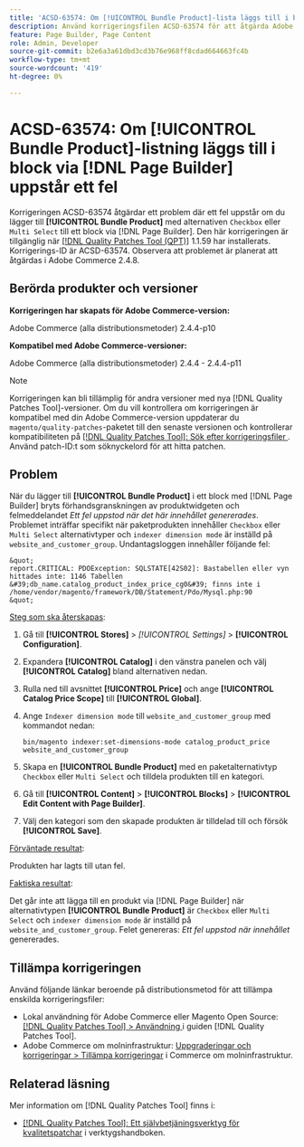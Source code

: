 ```yaml
---
title: 'ACSD-63574: Om [!UICONTROL Bundle Product]-lista läggs till i block via  [!DNL Page Builder] uppstår ett fel'
description: Använd korrigeringsfilen ACSD-63574 för att åtgärda Adobe Commerce-problemet där det uppstår ett fel om du lägger till alternativen **[!UICONTROL Bundle Product]** med kryssrutan eller Flera val till ett block via [!DNL Page Builder] .
feature: Page Builder, Page Content
role: Admin, Developer
source-git-commit: b2e6a3a61dbd3cd3b76e968ff8cdad664663fc4b
workflow-type: tm+mt
source-wordcount: '419'
ht-degree: 0%

---
```


# ACSD-63574: Om [!UICONTROL Bundle Product]-listning läggs till i block via [!DNL Page Builder] uppstår ett fel

Korrigeringen ACSD-63574 åtgärdar ett problem där ett fel uppstår om du lägger till **[!UICONTROL Bundle Product]** med alternativen `Checkbox` eller `Multi Select` till ett block via [!DNL Page Builder]. Den här korrigeringen är tillgänglig när [[!DNL Quality Patches Tool (QPT)]](/help/tools/quality-patches-tool/quality-patches-tool-to-self-serve-quality-patches.md) 1.1.59 har installerats. Korrigerings-ID är ACSD-63574. Observera att problemet är planerat att åtgärdas i Adobe Commerce 2.4.8.

## Berörda produkter och versioner

**Korrigeringen har skapats för Adobe Commerce-version:**

Adobe Commerce (alla distributionsmetoder) 2.4.4-p10

**Kompatibel med Adobe Commerce-versioner:**

Adobe Commerce (alla distributionsmetoder) 2.4.4 - 2.4.4-p11

>[!NOTE]
>
>Korrigeringen kan bli tillämplig för andra versioner med nya [!DNL Quality Patches Tool]-versioner. Om du vill kontrollera om korrigeringen är kompatibel med din Adobe Commerce-version uppdaterar du `magento/quality-patches`-paketet till den senaste versionen och kontrollerar kompatibiliteten på [[!DNL Quality Patches Tool]: Sök efter korrigeringsfiler ](https://experienceleague.adobe.com/tools/commerce-quality-patches/index.html?lang=sv-SE). Använd patch-ID:t som söknyckelord för att hitta patchen.

## Problem

När du lägger till **[!UICONTROL Bundle Product]** i ett block med [!DNL Page Builder] bryts förhandsgranskningen av produktwidgeten och felmeddelandet *Ett fel uppstod när det här innehållet genererades*. Problemet inträffar specifikt när paketprodukten innehåller `Checkbox` eller `Multi Select` alternativtyper och `indexer dimension mode` är inställd på `website_and_customer_group`. Undantagsloggen innehåller följande fel:

    &quot;
    report.CRITICAL: PDOException: SQLSTATE[42S02]: Bastabellen eller vyn hittades inte: 1146 Tabellen &#39;db_name.catalog_product_index_price_cg0&#39; finns inte i /home/vendor/magento/framework/DB/Statement/Pdo/Mysql.php:90
    &quot;

<u>Steg som ska återskapas</u>:

1. Gå till **[!UICONTROL Stores]** > *[!UICONTROL Settings]* > **[!UICONTROL Configuration]**.
1. Expandera **[!UICONTROL Catalog]** i den vänstra panelen och välj **[!UICONTROL Catalog]** bland alternativen nedan.
1. Rulla ned till avsnittet **[!UICONTROL Price]** och ange **[!UICONTROL Catalog Price Scope]** till **[!UICONTROL Global]**.
1. Ange `Indexer dimension mode` till `website_and_customer_group` med kommandot nedan:

   `bin/magento indexer:set-dimensions-mode catalog_product_price website_and_customer_group`

1. Skapa en **[!UICONTROL Bundle Product]** med en paketalternativtyp `Checkbox` eller `Multi Select` och tilldela produkten till en kategori.
1. Gå till **[!UICONTROL Content]** > **[!UICONTROL Blocks]** > **[!UICONTROL Edit Content with Page Builder]**.
1. Välj den kategori som den skapade produkten är tilldelad till och försök **[!UICONTROL Save]**.

<u>Förväntade resultat</u>:

Produkten har lagts till utan fel.

<u>Faktiska resultat</u>:

Det går inte att lägga till en produkt via [!DNL Page Builder] när alternativtypen **[!UICONTROL Bundle Product]** är `Checkbox` eller `Multi Select` och `indexer dimension mode` är inställd på `website_and_customer_group`. Felet genereras: *Ett fel uppstod när innehållet* genererades.


## Tillämpa korrigeringen

Använd följande länkar beroende på distributionsmetod för att tillämpa enskilda korrigeringsfiler:

* Lokal användning för Adobe Commerce eller Magento Open Source: [[!DNL Quality Patches Tool] > Användning ](/help/tools/quality-patches-tool/usage.md) i guiden [!DNL Quality Patches Tool].
* Adobe Commerce om molninfrastruktur: [Uppgraderingar och korrigeringar > Tillämpa korrigeringar](https://experienceleague.adobe.com/docs/commerce-cloud-service/user-guide/develop/upgrade/apply-patches.html?lang=sv-SE) i Commerce om molninfrastruktur.


## Relaterad läsning

Mer information om [!DNL Quality Patches Tool] finns i:

* [[!DNL Quality Patches Tool]: Ett självbetjäningsverktyg för kvalitetspatchar](/help/tools/quality-patches-tool/quality-patches-tool-to-self-serve-quality-patches.md) i verktygshandboken.
